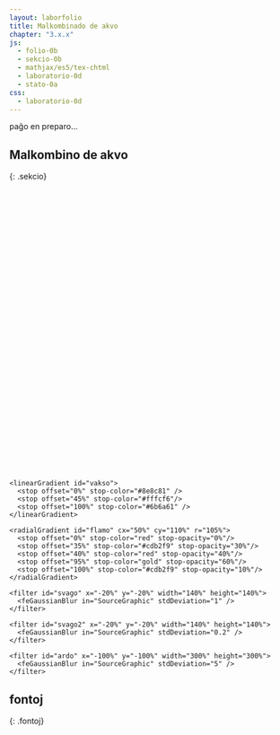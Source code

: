 ```yaml
---
layout: laborfolio
title: Malkombinado de akvo
chapter: "3.x.x"
js:
  - folio-0b
  - sekcio-0b 
  - mathjax/es5/tex-chtml
  - laboratorio-0d
  - stato-0a
css:
  - laboratorio-0d
---
```


paĝo en preparo...

<!--

https://de.wikipedia.org/wiki/Hofmannscher_Wasserzersetzungsapparat
https://www.3bscientific.de/product-manual/U14332_DE.pdf
http://dodo.fb06.fh-muenchen.de/lab_didaktik/pdf/web-elektrolyse.pdf

-->


## Malkombino de akvo
{: .sekcio}

<script>

  const eksperimentoj = {
  }

  let lab; // la laboratorio kaj iloj
  let aparato, voltmetro, eksperimento, provtubo1, provtubo2;
  const ALTO = 500;
  const LARĜO = 500;
  const X_HOFMANN = 200;

  function vezikoj_haltu() {
    // ŝanĝu repeatCount al 1 (lasta)
    for (const am of ĉiuj("#vezikoj_H2 animateMotion, #vezikoj_O2 animateMotion")) {
      Lab.a(am,{
        repeatCount: "1"
      });
      am.beginElement();
    }

    // haltigu gasiĝon
    purigu_prokrastojn();

    // forigu vezikojn fine
    prokrastu(() => {
      forigu("#vezikoj_H2");
      forigu("#vezikoj_O2");
    }, 2000);
  }

  function vezikoj() {
    const h_alto = 300; // alto de aparataj tuboj
    // ni uzas "falaĵo"-n por leviĝantaj vezikoj, tial supro estu 0 kaj faldistanco negativa!
    // la vezikoj ekas ĉe la elektrodo en alto (0,40)
    // kaj atingu ĝis la supro de la enhavo. Kiam la akvinivelo sinkas
    // ni devos poste adapti faldistancon (negativa, ĉar ili ja leviĝas)
    const v1 = { id: "veziko_O2", klasoj: "", n: 6, daŭro: 2, supro: 0, alto: -40, faldistanco: -h_alto, falaĵalto: 0, videblo: 1.0 };
    const v2 = { id: "veziko_O2", klasoj: "", n: 5, daŭro: 5, aperdaŭro: 3, supro: 0, alto: -40, faldistanco: -h_alto, falaĵalto: 0, videblo: 1.0 };

    const limigo_O2 = aparato.enhavlimigo("1");
    const limigo_H2 = aparato.enhavlimigo("2");
    veziketoj_O2 = Lab.falaĵo("vezikoj_O2","vezikoj",
        v1, v2, limigo_O2, 25, h_alto);
    veziketoj_H2 = Lab.falaĵo("vezikoj_H2","vezikoj",
        {...v1,...{id: "veziko_H2",n: 12}},
        {...v2, ...{id: "veziko_H2",n: 10}},
        limigo_H2, 25, h_alto);
    aparato.vezikoj(veziketoj_O2,"1");  // aldonu vezikojn al jama likvo
    aparato.vezikoj(veziketoj_H2,"2");  // aldonu vezikojn al jama likvo

    for (const a of ĉiuj("#vezikoj_H2 animate, #vezikoj_O2 animate")) {
      a.beginElement();
    }
    for (const am of ĉiuj("#vezikoj_H2 animateMotion, #vezikoj_O2 animateMotion")) {
      Lab.a(am,{
        repeatCount: "indefinite",
        fill: "remove"
      });
      am.beginElement();
    }

    // regula adaptu la akvonivelon (t.e. gaskvanton)
    gasiĝo();
  }

  function gasiĝo() {
    const ms = 600;
    const ml = 1; //0.1; // triono estas O2 kaj du trionoj H2

    if (aparato.ml_H2<57 && aparato.ml_O2<57) {
      // aparato.enhavo(...ml))
      aparato.gasiĝo(ml);

      // revoku nin post kelkaj ms
      prokrastu(() => gasiĝo(ml), ms);
    } else {
      // haltigu la aparaton
      voltmetrostato.transiru("malŝaltita");
    }
  }

  function O2_ellaso() {
    aparato.krano_1.malfermu();
    // ellasu 10ml el la O2
    aparato.ellaso("1",10,() => {
      aparato.krano_1.fermu();
      provtubo1.ŝtopu();
      lab.metu(provtubo1,{id: "p1_fermita", x: 150, y: -50});
    });
  }

  function H2_ellaso() {
    aparato.krano_2.malfermu();
    // forigu 10ml el la O2
    aparato.ellaso("2",10,() => {
      aparato.krano_2.fermu();
      provtubo2.ŝtopu();
      lab.metu(provtubo2,{id: "p2_fermita", x: 400, y: -50});
    });
  }

  lanĉe(()=>{
    lab = new Laboratorio(ĝi("#eksperimento"),"fono",LARĜO,ALTO+10);

    // difinu vezikojn
    lab.difinoj().append(
      Lab.e("circle",{
        id: "veziko_H2",
        class: "veziko",
        r: 1.6
      }),
      Lab.e("circle",{
        id: "veziko_O2",
        class: "veziko",
        r: 2 // duoble volumeno: r_O2 = 1,25*r_H2
      })
    );

    // hofmann-aparato
    aparato = Lab.hofmanaparato("hofman",O2_ellaso,H2_ellaso); // elfluo = 100ml, t.e. malplena
    // du provtubojp por kapti gason
    provtubo1 = Lab.provtubo("provtubo_1",0,15,80,175);
    provtubo2 = Lab.provtubo("provtubo_2",0,15,80,182);
    // tensimezurilo
    voltmetro = new LabMezurilo("voltmetro",30,"V");

    // dratoj por kunligi la elekjtrodojn kun la voltmetro
    const drato_plus = new LabIlo("drato_plus");
    drato_plus.g = Lab.e("g",{id: "drato_plus"});
    drato_plus.g.append(
      Lab.e("path",{
            d: `M${10+120},${ALTO-90+20+1}Q160,${ALTO-90+20+2} 170,${ALTO-35}Q170,${ALTO-10} ${X_HOFMANN+8},${ALTO-10}`,
            class: "drato_plus"
        })
    );

    const drato_minus = new LabIlo("drato_minus");
    drato_minus.g = Lab.e("g",{id: "drato_minus"});
    drato_minus.g.append(
      Lab.e("path",{
            d: `M${10+120},${ALTO-90+60+2}Q180,${ALTO-90+60} 270,${ALTO-20}L${X_HOFMANN+130},${ALTO-10}`,
            class: "drato_minus"
        })
    );

    // keno por testo
    keno = new LabKeno("keno",4,150,5);
    kenstato = new Stato("nebrula",[
      ["nebrula","brula",keno.ardigu.bind(keno)],
      ["brula","nebrula",keno.estingu.bind(keno)]
    ]);
    // kandelo por testo
    kandelo = new LabKandelo("kandelo",40,16);
    kandelstato = new Stato("nebrula",[
      ["nebrula","brula",kandelo.flamigu.bind(kandelo)],
      ["brula","nebrula",kandelo.estingu.bind(kandelo)]
    ]);

    lab.metu(drato_minus,{id:'drato_minus',x:0,y:0});
    lab.metu(drato_plus,{id:'drato_minus',x:0,y:0});

    lab.metu(voltmetro,{id: "voltmetro", x:10, y:ALTO-90});
    voltmetrostato = new Stato("malŝaltita",[
      ["malŝaltita","ŝaltita",() => {
        // ŝaltu...
        const ŝaltilo = voltmetro.trovu_parton(".ŝaltilo");
        ŝaltilo.classList.add("ŝaltita");
        voltmetro.valoro(19.8);
        vezikoj();
      }],
      ["ŝaltita","malŝaltita", () => {
        const ŝaltilo = voltmetro.trovu_parton(".ŝaltilo");
        // malŝaltu
        ŝaltilo.classList.remove("ŝaltita");
        voltmetro.valoro(0);
        vezikoj_haltu();
      }]
    ]);

    lab.metu(aparato,{id: "malsupre", x:X_HOFMANN, y:ALTO-20});
    lab.metu(provtubo1,{id: "maldekstre", x:X_HOFMANN, y: -95});
    lab.metu(provtubo2,{id: "dekstre", x:X_HOFMANN+140, y: -95});

    //lab.metu(kandelo,{id: "kandelo", x:80, y:ALTO-91});
    lab.metu(kandelo,{id: "kandelo", x:420, y:ALTO});
    /* PROVIZORE ŝparu kalkultempon por la animacio: */
    lab.metu(keno,{id: "keno", x:X_HOFMANN+190, y:ALTO-20});

    // ŝaltilo por la elektro
    const ŝaltilo = voltmetro.trovu_parton(".ŝaltilo");
    lab.klak_reago(ŝaltilo,(btn) => {
      voltmetrostato.transiru();
    });
    // bruligi/estingi kandelon
    lab.klak_reago(kandelo,(k) => {
      kandelstato.transiru();
    });
    // bruligi/estingi kenon
    lab.klak_reago(keno,(k) => {
      kenstato.transiru();
    });

  });
</script>

<svg id="eksperimento"
    version="1.1" 
    xmlns="http://www.w3.org/2000/svg" 
    xmlns:xlink="http://www.w3.org/1999/xlink" width="100%" viewBox="-10 -10 520 520">
 <style type="text/css">
    <![CDATA[
      .butono.premita rect {
        fill: #004b4b;
      }
      .likvo {
        fill: hsla(236, 14%, 75%, 0.4);
      }
      .vakso {
        stroke: black;
        stroke-width: 1.0;
      }
      .veziko {
        fill: url(#vitro);
        stroke: black;
        stroke-width: 0.2;
      }
      .klemo_1 {
        fill: url(#klemo_plus);
      }
      .klemo_2 {
        fill: url(#klemo_minus);
      }
      .drato_plus {
        fill: none;
        stroke-width: 2;
        stroke: crimson;
      }
      .drato_minus {
        fill: none;
        stroke-width: 2;
        stroke: #223;
      }
      .ŝaltilo rect {
        stroke: #ccc;
        fill: #ddf;
      }
      .ŝaltilo.ŝaltita rect {
        fill: #668;
      }
      .ŝaltilo text {
        fill: #112;
        font-size: 11pt;
      }
      .ŝaltilo.ŝaltita text {
        fill: #811;
      }
    ]]>
  </style>

  <defs>
    <linearGradient id="ligno">
      <stop offset="0%" stop-color="#d0be8e" />
      <stop offset="40%" stop-color="#f5e7c0"/>
      <stop offset="100%" stop-color="#524a35" />
    </linearGradient>


    <linearGradient id="vakso">
      <stop offset="0%" stop-color="#8e8c81" />
      <stop offset="45%" stop-color="#fffcf6"/>
      <stop offset="100%" stop-color="#6b6a61" />
    </linearGradient>
        
    <radialGradient id="flamo" cx="50%" cy="110%" r="105%">
      <stop offset="0%" stop-color="red" stop-opacity="0%"/>
      <stop offset="35%" stop-color="#cdb2f9" stop-opacity="30%"/>
      <stop offset="40%" stop-color="red" stop-opacity="40%"/>
      <stop offset="95%" stop-color="gold" stop-opacity="60%"/>
      <stop offset="100%" stop-color="#cdb2f9" stop-opacity="10%"/>
    </radialGradient>
    
    <filter id="svago" x="-20%" y="-20%" width="140%" height="140%">    
      <feGaussianBlur in="SourceGraphic" stdDeviation="1" />
    </filter>
   
    <filter id="svago2" x="-20%" y="-20%" width="140%" height="140%">    
      <feGaussianBlur in="SourceGraphic" stdDeviation="0.2" />
    </filter>    

    <filter id="ardo" x="-100%" y="-100%" width="300%" height="300%">    
      <feGaussianBlur in="SourceGraphic" stdDeviation="5" />
    </filter>
  </defs>  
</svg>


## fontoj
{: .fontoj}

[^sx1]: [Eigendissoziation des Wassers entschlüsselt](https://www.scinexx.de/news/technik/eigendissoziation-des-wassers-entschluesselt/)
[^cu1]: [Säuren, Basen, Salze](https://www.chemieunterricht.de/dc2/wsu-grund/kap_14.htm)
